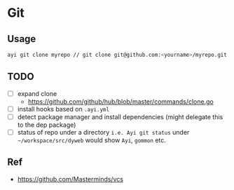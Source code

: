 # Git

## Usage

````bash
ayi git clone myrepo // git clone git@github.com:<yourname>/myrepo.git
````

## TODO

- [ ] expand clone
  - https://github.com/github/hub/blob/master/commands/clone.go
- [ ] install hooks based on `.ayi.yml`
- [ ] detect package manager and install dependencies (might delegate this to the dep package)
- [ ] status of repo under a directory `i.e. Ayi git status` under `~/workspace/src/dyweb` would show `Ayi`, `gommon` etc.

## Ref

- https://github.com/Masterminds/vcs
